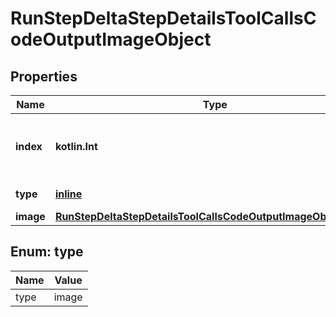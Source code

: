 
# RunStepDeltaStepDetailsToolCallsCodeOutputImageObject

## Properties
| Name | Type | Description | Notes |
| ------------ | ------------- | ------------- | ------------- |
| **index** | **kotlin.Int** | The index of the output in the outputs array. |  |
| **type** | [**inline**](#Type) | Always &#x60;image&#x60;. |  |
| **image** | [**RunStepDeltaStepDetailsToolCallsCodeOutputImageObjectImage**](RunStepDeltaStepDetailsToolCallsCodeOutputImageObjectImage.md) |  |  [optional] |


<a id="Type"></a>
## Enum: type
| Name | Value |
| ---- | ----- |
| type | image |



